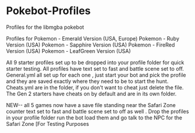 # Pokebot-Profiles
Profiles for the libmgba pokebot

Profiles for 
Pokemon - Emerald Version (USA, Europe)
Pokemon - Ruby Version (USA)
Pokemon - Sapphire Version (USA)
Pokemon - FireRed Version (USA)
Pokemon - LeafGreen Version (USA)


All 9 starter profiles set up to be dropped into your profile folder for quick starter testing. 
All profiles have  text set to fast and battle scene set to off.
General.yml all set up for each one , just start your bot and pick the profile and they are saved exactly where they need to be to start the hunt.
Cheats.yml are in the folder, if you don't want to cheat just delete the file.
The Gen 2 starters have cheats on by default and are in its own folder.

NEW--  all 5 games now have a save file standing near the Safari Zone counter text set to fast and battle scene set to off as well . Drop the profiles in your profile folder run the bot load them and  go talk to the NPC for the Safari Zone [For Testing Purposes

